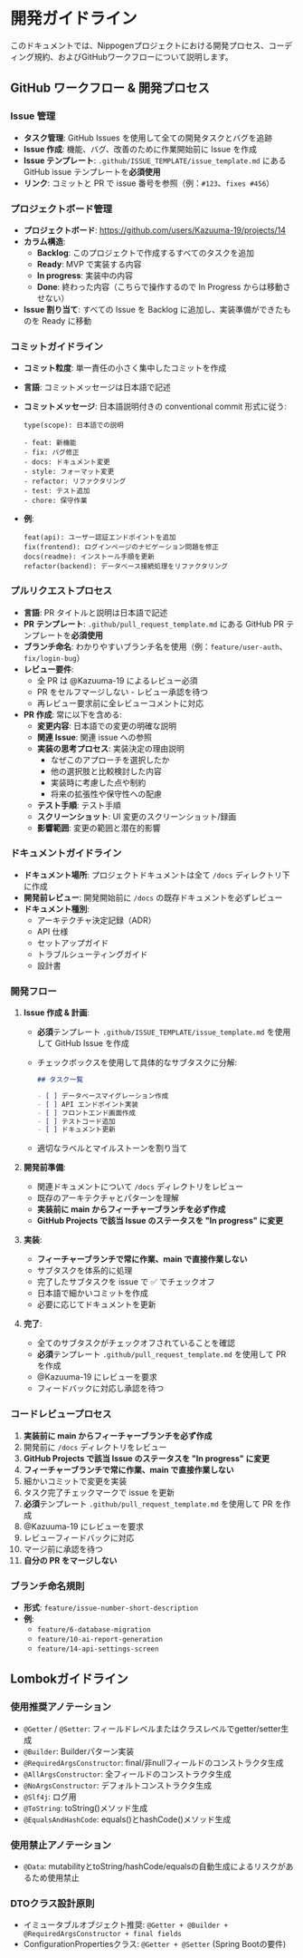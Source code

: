 # 開発ガイドライン

このドキュメントでは、Nippogenプロジェクトにおける開発プロセス、コーディング規約、およびGitHubワークフローについて説明します。

## GitHub ワークフロー & 開発プロセス

### Issue 管理

- **タスク管理**: GitHub Issues を使用して全ての開発タスクとバグを追跡
- **Issue 作成**: 機能、バグ、改善のために作業開始前に Issue を作成
- **Issue テンプレート**: `.github/ISSUE_TEMPLATE/issue_template.md` にある GitHub issue テンプレートを**必須使用**
- **リンク**: コミットと PR で issue 番号を参照（例：`#123`、`fixes #456`）

### プロジェクトボード管理

- **プロジェクトボード**: https://github.com/users/Kazuuma-19/projects/14
- **カラム構造**:
  - **Backlog**: このプロジェクトで作成するすべてのタスクを追加
  - **Ready**: MVP で実装する内容
  - **In progress**: 実装中の内容
  - **Done**: 終わった内容（こちらで操作するので In Progress からは移動させない）
- **Issue 割り当て**: すべての Issue を Backlog に追加し、実装準備ができたものを Ready に移動

### コミットガイドライン

- **コミット粒度**: 単一責任の小さく集中したコミットを作成
- **言語**: コミットメッセージは日本語で記述
- **コミットメッセージ**: 日本語説明付きの conventional commit 形式に従う:

  ```
  type(scope): 日本語での説明

  - feat: 新機能
  - fix: バグ修正
  - docs: ドキュメント変更
  - style: フォーマット変更
  - refactor: リファクタリング
  - test: テスト追加
  - chore: 保守作業
  ```

- **例**:
  ```
  feat(api): ユーザー認証エンドポイントを追加
  fix(frontend): ログインページのナビゲーション問題を修正
  docs(readme): インストール手順を更新
  refactor(backend): データベース接続処理をリファクタリング
  ```

### プルリクエストプロセス

- **言語**: PR タイトルと説明は日本語で記述
- **PR テンプレート**: `.github/pull_request_template.md` にある GitHub PR テンプレートを**必須使用**
- **ブランチ命名**: わかりやすいブランチ名を使用（例：`feature/user-auth`、`fix/login-bug`）
- **レビュー要件**:
  - 全 PR は @Kazuuma-19 によるレビュー必須
  - PR をセルフマージしない - レビュー承認を待つ
  - 再レビュー要求前に全レビューコメントに対応
- **PR 作成**: 常に以下を含める:
  - **変更内容**: 日本語での変更の明確な説明
  - **関連 Issue**: 関連 issue への参照
  - **実装の思考プロセス**: 実装決定の理由説明
    - なぜこのアプローチを選択したか
    - 他の選択肢と比較検討した内容
    - 実装時に考慮した点や制約
    - 将来の拡張性や保守性への配慮
  - **テスト手順**: テスト手順
  - **スクリーンショット**: UI 変更のスクリーンショット/録画
  - **影響範囲**: 変更の範囲と潜在的影響

### ドキュメントガイドライン

- **ドキュメント場所**: プロジェクトドキュメントは全て `/docs` ディレクトリ下に作成
- **開発前レビュー**: 開発開始前に `/docs` の既存ドキュメントを必ずレビュー
- **ドキュメント種別**:
  - アーキテクチャ決定記録（ADR）
  - API 仕様
  - セットアップガイド
  - トラブルシューティングガイド
  - 設計書

### 開発フロー

1. **Issue 作成 & 計画**:

   - **必須**テンプレート `.github/ISSUE_TEMPLATE/issue_template.md` を使用して GitHub Issue を作成
   - チェックボックスを使用して具体的なサブタスクに分解:

     ```markdown
     ## タスク一覧

     - [ ] データベースマイグレーション作成
     - [ ] API エンドポイント実装
     - [ ] フロントエンド画面作成
     - [ ] テストコード追加
     - [ ] ドキュメント更新
     ```

   - 適切なラベルとマイルストーンを割り当て

2. **開発前準備**:

   - 関連ドキュメントについて `/docs` ディレクトリをレビュー
   - 既存のアーキテクチャとパターンを理解
   - **実装前に main からフィーチャーブランチを必ず作成**
   - **GitHub Projects で該当 Issue のステータスを "In progress" に変更**

3. **実装**:

   - **フィーチャーブランチで常に作業、main で直接作業しない**
   - サブタスクを体系的に処理
   - 完了したサブタスクを issue で ✅ でチェックオフ
   - 日本語で細かいコミットを作成
   - 必要に応じてドキュメントを更新

4. **完了**:
   - 全てのサブタスクがチェックオフされていることを確認
   - **必須**テンプレート `.github/pull_request_template.md` を使用して PR を作成
   - @Kazuuma-19 にレビューを要求
   - フィードバックに対応し承認を待つ

### コードレビュープロセス

1. **実装前に main からフィーチャーブランチを必ず作成**
2. 開発前に `/docs` ディレクトリをレビュー
3. **GitHub Projects で該当 Issue のステータスを "In progress" に変更**
4. **フィーチャーブランチで常に作業、main で直接作業しない**
5. 細かいコミットで変更を実装
6. タスク完了チェックマークで issue を更新
7. **必須**テンプレート `.github/pull_request_template.md` を使用して PR を作成
8. @Kazuuma-19 にレビューを要求
9. レビューフィードバックに対応
10. マージ前に承認を待つ
11. **自分の PR をマージしない**

### ブランチ命名規則

- **形式**: `feature/issue-number-short-description`
- **例**:
  - `feature/6-database-migration`
  - `feature/10-ai-report-generation`
  - `feature/14-api-settings-screen`

## Lombokガイドライン

### 使用推奨アノテーション
- `@Getter` / `@Setter`: フィールドレベルまたはクラスレベルでgetter/setter生成
- `@Builder`: Builderパターン実装
- `@RequiredArgsConstructor`: final/非nullフィールドのコンストラクタ生成
- `@AllArgsConstructor`: 全フィールドのコンストラクタ生成
- `@NoArgsConstructor`: デフォルトコンストラクタ生成
- `@Slf4j`: ログ用
- `@ToString`: toString()メソッド生成
- `@EqualsAndHashCode`: equals()とhashCode()メソッド生成

### 使用禁止アノテーション
- `@Data`: mutabilityとtoString/hashCode/equalsの自動生成によるリスクがあるため使用禁止

### DTOクラス設計原則
- イミュータブルオブジェクト推奨: `@Getter + @Builder + @RequiredArgsConstructor + final fields`
- ConfigurationPropertiesクラス: `@Getter + @Setter` (Spring Bootの要件)